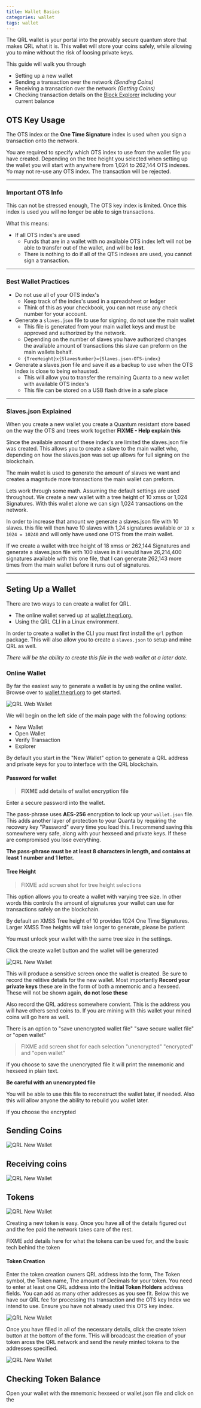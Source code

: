```yaml
---
title: Wallet Basics
categories: wallet
tags: wallet
---
```


The QRL wallet is your portal into the provably secure quantum store that makes QRL what it is. This wallet will store your coins safely, while allowing you to mine without the risk of loosing private keys. 

This guide will walk you through 
* Setting up a new wallet
* Sending a transaction over the network *(Sending Coins)*
* Receiving a transaction over the network *(Getting Coins)*
* Checking transaction details on the [Block Explorer](https://explorer.theqrl.org) including your current balance

## OTS Key Usage

The OTS index or the **One Time Signature** index is used when you sign a transaction onto the network. 

You are required to specify which OTS index to use from the wallet file you have created. Depending on the tree height you selected when setting up the wallet you will start with anywhere from 1,024 to 262,144 OTS indexes. Yo may not re-use any OTS index. The transaction will be rejected. 

* * *

### Important OTS Info

This can not be stressed enough, The OTS key index is limited. Once this index is used you will no longer be able to sign transactions.

What this means:
* If all OTS index's are used
	* Funds that are in a wallet with no available OTS index left will not be able to transfer out of the wallet, and will be **lost**. 
	* There is nothing to do if all of the QTS indexes are used, you cannot sign a transaction.

* * *

### Best Wallet Practices 

* Do not use all of your OTS index's
	* Keep track of the index's used in a spreadsheet or ledger
	* Think of this as your checkbook, you can not reuse any check number for your account.
* Generate a `slaves.json` file to use for signing, do not use the main wallet
	* This file is generated from your main wallet keys and must be approved and authorized by the network.
	* Depending on the number of slaves you have authorized changes the available amount of transactions this slave can preform on the main wallets behalf.
	* `{TreeHeight}x{SlavesNumber}={Slaves.json-OTS-index}`
* Generate a slaves.json file and save it as a backup to use when the OTS index is close to being exhausted. 
	* This will allow you to transfer the remaining Quanta to a new wallet with available OTS index's
	* This file can be stored on a USB flash drive in a safe place

* * *

### Slaves.json Explained

When you create a new wallet you create a Quantum resistant store based on the way the OTS and trees work together **FIXME - Help explain this** 

Since the available amount of these index's are limited the slaves.json file was created. This allows you to create a slave to the main wallet who, depending on how the slaves.json was set up allows for full signing on the blockchain. 

The main wallet is used to generate the amount of slaves we want and creates a magnitude more transactions the main wallet can preform.

Lets work through some math. Assuming the default settings are used throughout. We create a new wallet with a tree height of 10 xmss or 1,024 Signatures. With this wallet alone we can sign 1,024 transactions on the network.

In order to increase that amount we generate a slaves.json file with 10 slaves. this file will then have 10 slaves with 1,24 signatures available or `10 x 1024 = 10240` and will only have used one OTS from the main wallet.

If we create a wallet with tree height of 18 xmss or 262,144 Signatures and generate a slaves.json file with 100 slaves in it i would have 26,214,400 signatures available with this one file, that I can generate 262,143 more times from the main wallet before it runs out of signatures.

* * *

## Seting Up a Wallet

There are two ways to can create a wallet for QRL. 

* The online wallet served up at [wallet.theqrl.org.](https://wallet.theqrl.org)
* Using the QRL CLI in a Linux environment. 

In order to create a wallet in the CLI you must first install the `qrl` python package. This will also allow you to create a `slaves.json` to setup and mine QRL as well.

*There will be the ability to create this file in the web wallet at a later date.*


### Online Wallet

By far the easiest way to generate a wallet is by using the online wallet. Browse over to [wallet.theqrl.org](https://wallet.theqrl.org) to get started.


![QRL Web Wallet](/assets/wallet/qrlWallet.png)


We will begin on the left side of the main page with the following options:
* New Wallet
* Open Wallet
* Verify Transaction
* Explorer

By default you start in the "New Wallet" option to generate a QRL address and private keys for you to interface with the QRL blockchain.

#### Password for wallet

> **FIXME add details of wallet encryption file**

Enter a secure password into the wallet. 

The pass-phrase uses **AES-256** encryption to lock up your `wallet.json` file. This adds another layer of protection to your Quanta by requiring the recovery key "Password" every time you load this. I recommend saving this somewhere very safe, along with your hexseed and private keys. If these are compromised you lose everything.

**The pass-phrase must be at least 8 characters in length, and contains at least 1 number and 1 letter.**

#### Tree Height

> FIXME add screen shot for tree height selections

This option allows you to create a wallet with varying tree size. In other words this controls the amount of signatures your wallet can use for transactions safely on the blockchain. 

By default an XMSS Tree height of 10 provides 1024 One Time Signatures. Larger XMSS Tree heights will take longer to generate, please be patient

You must unlock your wallet with the same tree size in the settings. 

Click the create wallet button and the wallet will be generated


![QRL New Wallet](/assets/wallet/qrlWallet.png)

This will produce a sensitive screen once the wallet is created. Be sure to record the relitive details for the new wallet. Most importantly **Record your private keys** these are in the form of both a mnemonic and a hexseed. These will not be shown again, **do not lose these**

Also record the QRL address somewhere convient. This is the address you will have others send coins to. If you are mining with this wallet your mined coins will go here as well.

There is an option to "save unencrypted wallet file" "save secure wallet file" or "open wallet"

> FIXME add screen shot for each selection "unencrypted" "encrypted" and "open wallet"

If you choose to save the unencrypted file it will print the mnemonic and hexseed in plain text. 

**Be careful with an unencrypted file**

You will be able to use this file to reconstruct the wallet later, if needed. Also this will allow anyone the ability to rebuild you wallet later.

If you choose the encrypted 


## Sending Coins

![QRL New Wallet](/assets/wallet/qrlWallet-open.png)

## Receiving coins

![QRL New Wallet](/assets/wallet/qrlWallet-transfer.png)

## Tokens

![QRL New Wallet](/assets/wallet/qrlWallet.png)

Creating a new token is easy. Once you have all of the details figured out and the fee paid the network takes care of the rest. 

FIXME add details here for what the tokens can be used for, and the basic tech behind the token

#### Token Creation

Enter the token creation owners QRL address into the form, The Token symbol, the Token name, The amount of Decimals for your token. You need to enter at least one QRL address into the **Initial Token Holders** address fields. You can add as many other addresses as you see fit. Below this we have our QRL fee for processing ths transaction and the OTS key Index we intend to use. Ensure you have not already used this OTS key index.


![QRL New Wallet](/assets/wallet/qrlWallet-tokenCreate.png)


Once you have filled in all of the necessary details, click the create token button at the bottom of the form. THis will broadcast the creation of your token aross the QRL network and send the newly minted tokens to the addresses specified.

![QRL New Wallet](/assets/wallet/qrlWallet-tokenCreateSuccess.png)


## Checking Token Balance

Open your wallet with the mnemonic hexseed or wallet.json file and click on the 